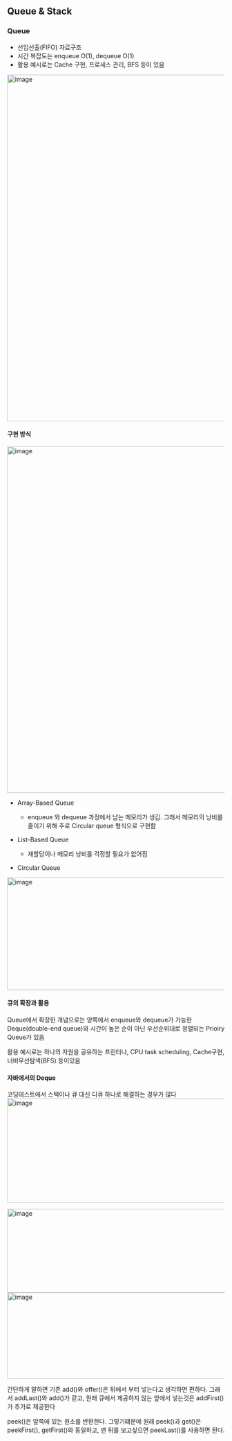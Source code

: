## Queue & Stack

### Queue
- 선입선출(FIFO) 자료구조
- 시간 복잡도는 enqueue O(1), dequeue O(1)
- 활용 예시로는 Cache 구현, 프로세스 관리, BFS 등이 있음

<img width="800" alt="image" src="https://github.com/user-attachments/assets/5bf42772-5ffc-4071-9b8c-bfe053cfb2e4" />

#### 구현 방식
<img width="800" alt="image" src="https://github.com/user-attachments/assets/207a4d3d-8f7b-4f5f-951e-f53714b8da55" />

- Array-Based Queue
  - enqueue 와 dequeue 과정에서 남는 메모리가 생김. 그래서 메모리의 낭비를 줄이기 위해 주로 Circular queue 형식으로 구현함
- List-Based Queue
  - 재할당이나 메모리 낭비를 걱정할 필요가 없어짐

- Circular Queue
<img width="521" height="260" alt="image" src="https://github.com/user-attachments/assets/1a6e9a2d-986e-428b-b704-9f507580a5b8" />

#### 큐의 확장과 활용
Queue에서 확장한 개념으로는 양쪽에서 enqueue와 dequeue가 가능한 Deque(double-end queue)와 시간이 높은 순이 아닌 우선순위대로 정렬되는 Prioiry Queue가 있음

활용 예시로는 하나의 자원을 공유하는 프린터나, CPU task scheduling, Cache구현, 너비우선탐색(BFS) 등이있음

#### 자바에서의 Deque
코딩테스트에서 스택이나 큐 대신 디큐 하나로 해결하는 경우가 많다
<img width="900" height="241" alt="image" src="https://github.com/user-attachments/assets/ebcf8b91-5c2c-46ca-8cdb-1d305b4cbb63" />

<img width="900" height="193" alt="image" src="https://github.com/user-attachments/assets/38c32c4d-117a-4027-b720-0cf791c2d6aa" />

<img width="900" height="199" alt="image" src="https://github.com/user-attachments/assets/38e0ecab-164a-4192-af01-b59debd6699f" />

간단하게 말하면 기존 add()와 offer()은 뒤에서 부터 넣는다고 생각하면 편하다. 그래서 addLast()와 add()가 같고, 원래 큐에서 제공하지 않는 앞에서 넣는것은 addFirst()가 추가로 제공한다

peek()은 앞쪽에 있는 원소를 반환한다. 그렇기떄문에 원래 peek()과 get()은 peekFirst(), getFirst()와 동일하고, 맨 뒤를 보고싶으면 peekLast()를 사용하면 된다.
